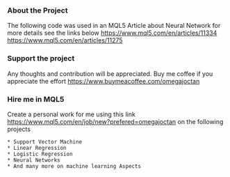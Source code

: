 ### About the Project

The following code was used in an MQL5 Article about Neural Network for more details see the links below
https://www.mql5.com/en/articles/11334
https://www.mql5.com/en/articles/11275


### Support the project
Any thoughts and contribution will be appreciated. Buy me coffee if you appreciate the effort https://www.buymeacoffee.com/omegajoctan

### Hire me in MQL5
Create a personal work for me using this link https://www.mql5.com/en/job/new?prefered=omegajoctan on the following projects

    * Support Vector Machine
    * Linear Regression
    * Logistic Regression
    * Neural Networks
    * And many more on machine learning Aspects
